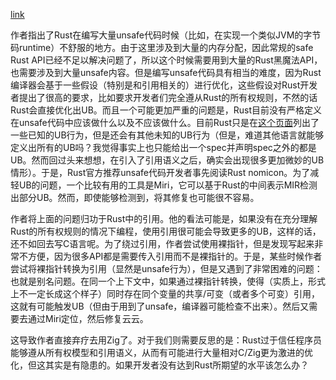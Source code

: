 [link](https://zackoverflow.dev/writing/unsafe-rust-vs-zig)

作者指出了Rust在编写大量unsafe代码时候（比如，在实现一个类似JVM的字节码runtime）不舒服的地方。由于这里涉及到大量的内存分配，因此常规的safe Rust API已经不足以解决问题了，所以这个时候需要用到大量的Rust黑魔法API，也需要涉及到大量unsafe内容。但是编写unsafe代码具有相当的难度，因为Rust编译器会基于一些假设（特别是和引用相关的）进行优化，这些假设对Rust开发者提出了很高的要求，比如要求开发者们完全遵从Rust的所有权规则，不然的话Rust会直接优化出UB。而且一个可能更加严重的问题是，Rust目前没有严格定义在unsafe代码中应该做什么以及不应该做什么。目前Rust只是在[这个页面](https://doc.rust-lang.org/reference/behavior-considered-undefined.html)列出了一些已知的UB行为，但是还会有其他未知的UB行为（但是，难道其他语言就能够定义出所有的UB吗？我觉得事实上也只能给出一个spec并声明spec之外的都是UB。然而回过头来想想，在引入了引用语义之后，确实会出现很多更加微妙的UB情形）。于是，Rust官方推荐unsafe代码开发者事先阅读Rust nomicon。为了减轻UB的问题，一个比较有用的工具是Miri，它可以基于Rust的中间表示MIR检测出部分UB。然而，即使能够检测到，将其修复也可能很不容易。

作者将上面的问题归功于Rust中的引用。他的看法可能是，如果没有在充分理解Rust的所有权规则的情况下编程，使用引用很可能会导致更多的UB，这样的话，还不如回去写C语言呢。为了绕过引用，作者尝试使用裸指针，但是发现写起来非常不方便，因为很多API都是需要传入引用而不是裸指针的。于是，某些时候作者尝试将裸指针转换为引用（显然是unsafe行为），但是又遇到了非常困难的问题：也就是别名问题。在同一个上下文中，如果通过裸指针转换，使得（实质上，形式上不一定长成这个样子）同时存在同个变量的共享/可变（或者多个可变）引用，这就有可能触发UB（但由于用到了unsafe，编译器可能检查不出来）。然后又需要去通过Miri定位，然后修复云云。

这导致作者直接弃疗去用Zig了。对于我们则需要反思的是：Rust过于信任程序员能够遵从所有权模型和引用语义，从而有可能进行大量相对C/Zig更为激进的优化，但这其实是有隐患的。如果开发者没有达到Rust所期望的水平该怎么办？